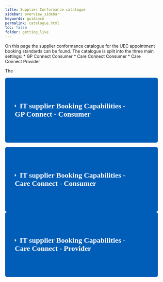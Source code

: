 ```yaml
---
title: Supplier Conformance catalogue
sidebar: overview_sidebar
keywords: guidance
permalink: catalogue.html
toc: false
folder: getting_live
---
```


On this page the supplier conformance catalogue for the UEC appointment booking standards can be found. The catalogue is split into the three main settings: 
    * GP Connect Consumer
    * Care Connect Consumer
    * Care Connect Provider
     
The 

<link rel="stylesheet" href="https://unpkg.com/purecss@1.0.1/build/pure-min.css" integrity="sha384-oAOxQR6DkCoMliIh8yFnu25d7Eq/PHS21PClpwjOTeU2jRSq11vu66rf90/cZr47" crossorigin="anonymous">

<style>
    .wrap-collabsible {
    margin-bottom: 1.2rem 0;
  }

  input[type='checkbox'] {
    display: none;
  }

  .lbl-toggle {
    display: block;

    font-weight: bold;
    font-family: Verdana;
    font-size: 1.5rem;
    // text-transform: uppercase;
    text-align: left;

    padding: 5rem;
    padding-left: 2rem;

    color: #FFFFFF;
    background: #005EB8;

    cursor: pointer;

    border-radius: 7px;
    transition: all 0.25s ease-out;
  }

  .lbl-toggle:hover {
    color: #7C5A0B;
  }

  .lbl-toggle::before {
    content: ' ';
    display: inline-block;

    border-top: 5px solid transparent;
    border-bottom: 5px solid transparent;
    border-left: 5px solid currentColor;
    vertical-align: middle;
    margin-right: .7rem;
    transform: translateY(-2px);

    transition: transform .2s ease-out;
  }

  .toggle:checked + .lbl-toggle::before {
    transform: rotate(90deg) translateX(-3px);
  }

  .collapsible-content {
    max-height: 0px;
    overflow: hidden;
    transition: max-height .25s ease-in-out;
  }

  .toggle:checked + .lbl-toggle + .collapsible-content {
    max-height: 1600px;
  }

  .toggle:checked + .lbl-toggle {
    border-bottom-right-radius: 0;
    border-bottom-left-radius: 0;
  }

  .collapsible-content .content-inner {
    background: rgba(0, 0, 0, 0.01);
    border-bottom: 1px solid rgba(250, 224, 66, .45);
    border-bottom-left-radius: 7px;
    border-bottom-right-radius: 7px;
    padding: .5rem 1rem;
  }
</style>
<p>
<div class="wrap-collabsible">
  <input id="collapsible1" class="toggle" type="checkbox">
  <label for="collapsible1" class="lbl-toggle">IT supplier Booking Capabilities - GP Connect - Consumer</label>
  <div class="collapsible-content">
    <div class="content-inner">
      <p>        
      <table class="pure-table pure-table-bordered"> 
            <thead>
              <tr>
                <th data-field="ID" data-sortable="true">Item ID</th>
                <th data-field="Capability" data-sortable="true">Capability</th>
                <th data-field="Supplier" data-sortable="true">Supplier</th>
                <th data-field="Status" data-sortable="true">Status</th>
                <th data-field="Date" data-sortable="true">Date</th>
                <th data-field="Dependencies" data-sortable="true">Dependencies</th>
                <th data-field="Comments" data-sortable="true">Comments</th>
              </tr>
            </thead>
            <tbody>        
      <!------------------------------ROW----------------------------------->        
              <tr>
                <td rowspan="3">1</td>
                <td rowspan="3">Book an appointment - GP</td>
                <td>Advanced</td>
                <td>Complete</td>
                <td>July 2019</td>          
                <td rowspan="3">None</td>
                <td rowspan="3">Ability to search and book an appointment</td>
              </tr>  
              <tr>
                <td>IC24</td>
                <td>Testing</td>
                <td>August 2019</td>         
              </tr>
              <tr>
                <td>Cleric</td>
                <td>Development</td>
                <td>October 2019</td>         
              </tr>
      <!------------------------------ROW----------------------------------->             
              <tr>
                <td rowspan="3">2</td>
                <td rowspan="3">Book an appointment - Hub</td>
                <td>Advanced</td>
                <td>Development</td>
                <td>September 2019</td>          
                <td rowspan="3">There is currently a dependency that all hubs work the same.</td>
                <td rowspan="3">Ability to search and book an appointment</td>
              </tr>  
              <tr>
                <td>IC24</td>
                <td>Development</td>
                <td>September 2019</td>         
              </tr>
              <tr>
                <td>Cleric</td>
                <td>Development</td>
                <td>October 2019</td>         
              </tr>
      <!------------------------------ROW----------------------------------->             
              <tr>
                <td rowspan="3">3</td>
                <td rowspan="3">Cancel - During a consultation</td>
                <td>Advanced</td>
                <td>Complete</td>
                <td></td>          
                <td rowspan="3"></td>
                <td rowspan="3">Ability to cancel an appointment during a telephone call</td>
              </tr>  
              <tr>
                <td>IC24</td>
                <td>Development</td>
                <td>September 2019</td>         
              </tr>
              <tr>
                <td>Cleric</td>
                <td>Development</td>
                <td>October 2019</td>         
              </tr>
      <!------------------------------ROW----------------------------------->             
              <tr>
                <td rowspan="3">4</td>
                <td rowspan="3">Cancel - After a consultation (Same 111 Provider)</td>
                <td>Advanced</td>
                <td>Development</td>
                <td>September 2019</td>          
                <td rowspan="3"></td>
                <td rowspan="3">Ability to cancel an appointment after the telephone call has been competed.  By the same 111 provider </td>
              </tr>  
              <tr>
                <td>IC24</td>
                <td>Development</td>
                <td>September 2019</td>         
              </tr>
              <tr>
                <td>Cleric</td>
                <td>Development</td>
                <td>October 2019</td>         
              </tr>
      <!------------------------------ROW----------------------------------->             
              <tr>
                <td rowspan="3">5</td>
                <td rowspan="3">Temporary Register</td>
                <td>Advanced</td>
                <td>Development</td>
                <td>September 2019</td>          
                <td rowspan="3"></td>
                <td rowspan="3">When booking into a HUB/UTC and using a Primary Care IT System</td>
              </tr>  
              <tr>
                <td>IC24</td>
                <td>Development</td>
                <td>September 2019</td>         
              </tr>
              <tr>
                <td>Cleric</td>
                <td>Development</td>
                <td>October 2019</td>         
              </tr>
      <!------------------------------ROW----------------------------------->             
              <tr>
                <td rowspan="3">6</td>
                <td rowspan="3">Appointment Warnings</td>
                <td>Advanced</td>
                <td>Not started</td>
                <td>TBC</td>          
                <td rowspan="3">This will be dependent on the NHS Pathways having a future version that provides this information</td>
                <td rowspan="3">Present a warning when booking outside a disposition timeframe</td>
              </tr>  
              <tr>
                <td>IC24</td>
                <td>Not started</td>
                <td>N/A – Cleo only displays results within the disposition timeframe</td>         
              </tr>
              <tr>
                <td>Cleric</td>
                <td>Not started</td>
                <td>TBC</td>         
              </tr>
      <!------------------------------ROW----------------------------------->             
              <tr>
                <td rowspan="3">7</td>
                <td rowspan="3">Referral Suppression</td>
                <td>Advanced</td>
                <td>Development</td>
                <td>September 2019</td>          
                <td rowspan="3">This will be dependent on the DOS team completing the service attribute information and this being populated by the local DOS team </td>
                <td rowspan="3">When referring to a HUB</td>
              </tr>  
              <tr>
                <td>IC24</td>
                <td>Development</td>
                <td>September 2019</td>         
              </tr>
              <tr>
                <td>Cleric</td>
                <td>Development</td>
                <td>October 2019</td>         
              </tr>
            </tbody>
      </table> 
      </p>
    </div>
  </div>
</div>
<p>
<div class="wrap-collabsible">
  <input id="collapsible2" class="toggle" type="checkbox">
  <label for="collapsible2" class="lbl-toggle">IT supplier Booking Capabilities - Care Connect - Consumer</label>
  <div class="collapsible-content">
    <div class="content-inner">
      <p>        
      <table class="pure-table pure-table-bordered"> 
            <thead>
              <tr>
                <th data-field="ID" data-sortable="true">Item ID</th>
                <th data-field="Capability" data-sortable="true">Capability</th>
                <th data-field="Supplier" data-sortable="true">Supplier</th>
                <th data-field="Status" data-sortable="true">Status</th>
                <th data-field="Date" data-sortable="true">Date</th>
                <th data-field="Dependencies" data-sortable="true">Dependencies</th>
                <th data-field="Comments" data-sortable="true">Comments</th>
              </tr>
            </thead>
            <tbody>        
      <!------------------------------ROW----------------------------------->        
              <tr>
                <td rowspan="3">1</td>
                <td rowspan="3">Book an appointment</td>
                <td>Advanced</td>
                <td>Development</td>
                <td>September 2019</td>          
                <td rowspan="3">None</td>
                <td rowspan="3">Ability to search and book an appointment</td>
              </tr>  
              <tr>
                <td>IC24</td>
                <td>Not started</td>
                <td>November 2019</td>         
              </tr>
              <tr>
                <td>Cleric</td>
                <td>Development</td>
                <td>October 2019</td>         
              </tr>    
      <!------------------------------ROW----------------------------------->             
              <tr>
                <td rowspan="3">2</td>
                <td rowspan="3">Cancel - During a consultation</td>
                <td>Advanced</td>
                <td>Complete</td>
                <td></td>          
                <td rowspan="3"></td>
                <td rowspan="3">Ability to cancel an appointment during a telephone call</td>
              </tr>  
              <tr>
                <td>IC24</td>
                <td>Not started</td>
                <td>November 2019</td>         
              </tr>
              <tr>
                <td>Cleric</td>
                <td>Development</td>
                <td>October 2019</td>         
              </tr>
      <!------------------------------ROW----------------------------------->             
              <tr>
                <td rowspan="3">3</td>
                <td rowspan="3">Cancel - After a consultation (Same 111 Provider)</td>
                <td>Advanced</td>
                <td>Development</td>
                <td>September 2019</td>          
                <td rowspan="3"></td>
                <td rowspan="3">Ability to cancel an appointment after the telephone call has been competed.  By the same 111 provider </td>
              </tr>  
              <tr>
                <td>IC24</td>
                <td>Not started</td>
                <td>November 2019</td>         
              </tr>
              <tr>
                <td>Cleric</td>
                <td>Development</td>
                <td>October 2019</td>         
              </tr>     
      <!------------------------------ROW----------------------------------->             
              <tr>
                <td rowspan="3">4</td>
                <td rowspan="3">Appointment Warnings</td>
                <td>Advanced</td>
                <td>Not started</td>
                <td>TBC</td>          
                <td rowspan="3">This will be dependent on the NHS Pathways having a future version that provides this information</td>
                <td rowspan="3">Present a warning when booking outside a disposition timeframe</td>
              </tr>  
              <tr>
                <td>IC24</td>
                <td>Not started</td>
                <td>TBD</td>         
              </tr>
              <tr>
                <td>Cleric</td>
                <td>Not started</td>
                <td>TBC</td>         
              </tr>
      <!------------------------------ROW----------------------------------->             
              <tr>
                <td rowspan="3">5</td>
                <td rowspan="3">Referral Suppression</td>
                <td>Advanced</td>
                <td>Development</td>
                <td>September 2019</td>          
                <td rowspan="3">This will be dependent on the DOS team completing the service attribute information and this being populated by the local DOS team </td>
                <td rowspan="3">When referring to a HUB</td>
              </tr>  
              <tr>
                <td>IC24</td>
                <td>Development</td>
                <td>September 2019</td>         
              </tr>
              <tr>
                <td>Cleric</td>
                <td>Development</td>
                <td>October 2019</td>         
              </tr>
            </tbody>
      </table> 
      </p>
    </div>
  </div>
</div>

<div class="wrap-collabsible">
  <input id="collapsible3" class="toggle" type="checkbox">
  <label for="collapsible3" class="lbl-toggle">IT supplier Booking Capabilities - Care Connect - Provider</label>
  <div class="collapsible-content">
    <div class="content-inner">
      <p>        
      <table class="pure-table pure-table-bordered"> 
            <thead>
              <tr>
                <th data-field="ID" data-sortable="true">Item ID</th>
                <th data-field="Capability" data-sortable="true">Capability</th>
                <th data-field="Supplier" data-sortable="true">Supplier</th>
                <th data-field="Status" data-sortable="true">Status</th>
                <th data-field="Date" data-sortable="true">Date</th>
                <th data-field="Dependencies" data-sortable="true">Dependencies</th>
                <th data-field="Comments" data-sortable="true">Comments</th>
              </tr>
            </thead>
            <tbody>        
      <!------------------------------ROW----------------------------------->        
              <tr>
                <td rowspan="2">1</td>
                <td rowspan="2">Book an appointment</td>
                <td>EMIS</td>
                <td>TBC</td>
                <td>TBC</td>          
                <td rowspan="2"></td>
                <td rowspan="2">Ability to search and book an appointment</td>
              </tr>  
              <tr>
                <td>IC24</td>
                <td>Not started</td>
                <td>November 2019</td>         
              </tr>                  
      <!------------------------------ROW----------------------------------->             
              <tr>
                <td rowspan="2">2</td>
                <td rowspan="2">Cancel an appointment</td>
                <td>EMIS</td>
                <td>TBC</td>
                <td>TBC</td>          
                <td rowspan="2"></td>
                <td rowspan="2">Ability to cancel an appointment</td>
              </tr>  
              <tr>
                <td>IC24</td>
                <td>Not started</td>
                <td>November 2019</td>         
              </tr>                   
            </tbody>
      </table> 
      </p>
    </div>
  </div>
</div>

